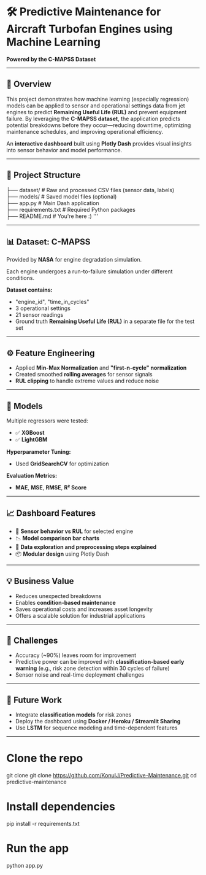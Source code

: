 # 🛠️ Predictive Maintenance for Aircraft Turbofan Engines using Machine Learning  
**Powered by the C-MAPSS Dataset**

---

## 📌 Overview  
This project demonstrates how machine learning (especially regression) models can be applied to sensor and operational settings data from jet engines to predict **Remaining Useful Life (RUL)** and prevent equipment failure. By leveraging the **C-MAPSS dataset**, the application predicts potential breakdowns before they occur—reducing downtime, optimizing maintenance schedules, and improving operational efficiency.

An **interactive dashboard** built using **Plotly Dash** provides visual insights into sensor behavior and model performance.

---

## 📂 Project Structure  

├── dataset/                # Raw and processed CSV files (sensor data, labels)  
├── models/                 # Saved model files (optional)  
├── app.py                  # Main Dash application  
├── requirements.txt        # Required Python packages  
├── README.md               # You're here :) '''

---

## 📊 Dataset: C-MAPSS  
Provided by **NASA** for engine degradation simulation.  

Each engine undergoes a run-to-failure simulation under different conditions.  

**Dataset contains:**  
- "engine_id", "time_in_cycles" 
- 3 operational settings  
- 21 sensor readings  
- Ground truth **Remaining Useful Life (RUL)** in a separate file for the test set  

---

## ⚙️ Feature Engineering

- Applied **Min-Max Normalization** and **"first-n-cycle" normalization**
- Created smoothed **rolling averages** for sensor signals
- **RUL clipping** to handle extreme values and reduce noise

---

## 🤖 Models  
Multiple regressors were tested:  
- ✅ **XGBoost**  
- ✅ **LightGBM**  

**Hyperparameter Tuning:**  
- Used **GridSearchCV** for optimization  

**Evaluation Metrics:**  
- **MAE**, **MSE**, **RMSE**, **R² Score**  

---

## 📈 Dashboard Features  
- 📌 **Sensor behavior vs RUL** for selected engine  
- 📉 **Model comparison bar charts**  
- 📘 **Data exploration and preprocessing steps explained**  
- 📦 **Modular design** using Plotly Dash  

---

## 💡 Business Value  
- Reduces unexpected breakdowns  
- Enables **condition-based maintenance**  
- Saves operational costs and increases asset longevity  
- Offers a scalable solution for industrial applications  

---

## 🧩 Challenges  
- Accuracy (~90%) leaves room for improvement  
- Predictive power can be improved with **classification-based early warning** (e.g., risk zone detection within 30 cycles of failure)  
- Sensor noise and real-time deployment challenges  

---

## 🚀 Future Work  
- Integrate **classification models** for risk zones  
- Deploy the dashboard using **Docker / Heroku / Streamlit Sharing**  
- Use **LSTM** for sequence modeling and time-dependent features
---

# Clone the repo
git clone git clone https://github.com/KonulJ/Predictive-Maintenance.git
cd predictive-maintenance

# Install dependencies
pip install -r requirements.txt

# Run the app
python app.py
